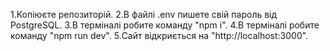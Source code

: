 1.Копіюєте репозиторій.
2.В файлі .env пишете свій пароль від PostgreSQL.
3.В терміналі робите команду "npm i".
4.В терміналі робите команду "npm run dev".
5.Сайт відкриється на "http://localhost:3000".
